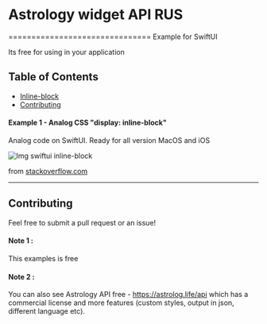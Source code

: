 # Astrology widget API RUS
===============================
Example for SwiftUI

Its free for using in your application

## Table of Contents

* [Inline-block](#Example-1)
* [Contributing](#contributing)

#### Example 1 - Analog CSS "display: inline-block"
Analog code on SwiftUI.
Ready for all version MacOS and iOS

![Img swiftui inline-block](https://astrolog.life/api/git_review/img/swiftui_other/0.png)

from [stackoverflow.com](https://stackoverflow.com/questions/62102647/swiftui-hstack-with-wrap-and-dynamic-height/62103264#62103264 "Source")

------------

## Contributing
Feel free to submit a pull request or an issue!



#### Note 1 :
This examples is free

#### Note 2 :
You can also see Astrology API free - https://astrolog.life/api which has a commercial license and more features (custom styles, output in json, different language etc).
